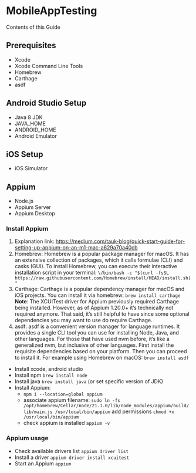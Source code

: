 # MobileAppTesting
Contents of this Guide
## Prerequisites
* Xcode
* Xcode Command Line Tools
* Homebrew
* Carthage
* asdf
## Android Studio Setup
* Java 8 JDK
* JAVA_HOME
* ANDROID_HOME
* Android Emulator
## iOS Setup
* iOS Simulator
## Appium
* Node.js
* Appium Server
* Appium Desktop

### Install Appium 

1. Explanation link: https://medium.com/tauk-blog/quick-start-guide-for-setting-up-appium-on-an-m1-mac-a629a70a40cb
2. Homebrew:
   Homebrew is a popular package manager for macOS. It has an extensive collection of packages, which it calls formulae (CLI) and casks (GUI).
   To install Homebrew, you can execute their interactive installation script in your terminal:
   `\/bin/bash -c "$(curl -fsSL https://raw.githubusercontent.com/Homebrew/install/HEAD/install.sh)"`
4. Carthage:
   Carthage is a popular dependency manager for macOS and iOS projects. You can install it via homebrew:
   `brew install carthage`
   **Note**: The XCUITest driver for Appium previously required Carthage being installed. However, as of Appium 1.20.0+ it’s technically not required anymore. That said, it’s still helpful to have since some optional dependencies you may want to use do require Carthage.
5. asdf: asdf is a convenient version manager for language runtimes. It provides a single CLI tool you can use for installing Node, Java, and other languages. For those that have used nvm before, it’s like a generalized nvm, but inclusive of other languages.
   First install the requisite dependencies based on your platform. Then you can proceed to install it. For example using Homebrew on macOS:
   `brew install asdf`
* Install xcode, android studio
* Install npm `brew install node`
* Install java `brew install java` (or set specific version of JDK)
* Install Appium: 
  * `npm i --location=global appium`
  * associate appium filename: `sudo ln -fs /opt/homebrew/Cellar/node/21.1.0/lib/node_modules/appium/build/lib/main.js /usr/local/bin/appium` add permissions `chmod +x /usr/local/bin/appium`
  * check appium is installed `appium -v`

### Appium usage
* Check available drivers list `appium driver list`
* Install a driver `appium driver install xcuitest`
* Start an Appium `appium`

